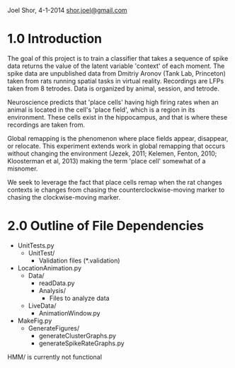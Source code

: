 Joel Shor, 4-1-2014
shor.joel@gmail.com

1.0 Introduction
=================================================
The goal of this project is to train a classifier that takes a sequence of
spike data returns the value of the latent variable 'context' of each moment. The spike data are unpublished data from Dmitriy Aronov (Tank Lab, Princeton) taken from rats running
spatial tasks in virtual reality. Recordings are LFPs taken from 8 tetrodes. Data
is organized by animal, session, and tetrode.

Neuroscience predicts that 'place cells' having high firing rates when an animal
is located in the cell's 'place field', which is a region in its environment. These
cells exist in the hippocampus, and that is where these recordings are taken from.

Global remapping is the phenomenon where place fields appear, disappear, or relocate.
This experiment extends work in global remapping that occurs without changing
the environment (Jezek, 2011; Kelemen, Fenton, 2010; Kloosterman et al, 2013) making the term 'place cell' somewhat of a misnomer.

We seek to leverage the fact that place cells remap when the rat changes contexts
ie changes from chasing the counterclockwise-moving marker to chasing the clockwise-moving marker.

2.0 Outline of File Dependencies
=================================================
+ UnitTests.py
	+ UnitTest/
		+ Validation files (*.validation)
+ LocationAnimation.py
	+ Data/
		+ readData.py
		+ Analysis/
			+ Files to analyze data
	+ LiveData/
		+ AnimationWindow.py
+ MakeFig.py
	+ GenerateFigures/
		+ generateClusterGraphs.py
		+ generateSpikeRateGraphs.py

HMM/ is currently not functional
